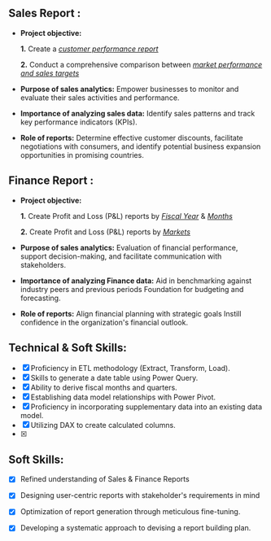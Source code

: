 ## Sales Report :


- **Project objective:** 

    **1.** Create a _[customer performance report](https://github.com/Bathivuzaman99/Excel-Sales_Analytics/blob/main/Customer%20Performance%20Report.pdf)_ 

    **2.** Conduct a comprehensive comparison between _[market performance and sales targets](https://github.com/Bathivuzaman99/Excel-Sales_Analytics/blob/main/Market%20Performance%20vs%20Target%20Report.pdf)_

- **Purpose of sales analytics:** Empower businesses to monitor and evaluate their sales activities and performance.

- **Importance of analyzing sales data:** Identify sales patterns and track key performance indicators (KPIs).

- **Role of reports:** Determine effective customer discounts, facilitate negotiations with consumers, and identify potential business expansion opportunities in promising countries.


## Finance Report :

- **Project objective:** 

    **1.** Create Profit and Loss (P&L) reports by _[Fiscal Year](https://github.com/Bathivuzaman99/Excel-Sales_Analytics/blob/main/P%26L%20Statement%20by%20Fiscal%20Year.pdf)_ & _[Months](https://github.com/Bathivuzaman99/Excel-Sales_Analytics/blob/main/P%26L%20Statement%20by%20Months.pdf)_ 

   **2.** Create Profit and Loss (P&L) reports by _[Markets](https://github.com/Bathivuzaman99/Excel-Sales_Analytics/blob/main/P%26L%20Statement%20by%20Markets.pdf)_

- **Purpose of sales analytics:** Evaluation of financial performance, support decision-making, and facilitate communication with stakeholders.

- **Importance of analyzing Finance data:** Aid in benchmarking against industry peers and previous periods Foundation for budgeting and forecasting.

- **Role of reports:** Align financial planning with strategic goals Instill confidence in the organization's financial outlook.


## Technical & Soft Skills:
- [x]	Proficiency in ETL methodology (Extract, Transform, Load).
- [x]	Skills to generate a date table using Power Query.
- [x]	Ability to derive fiscal months and quarters.
- [x]	Establishing data model relationships with Power Pivot.
- [x]	Proficiency in incorporating supplementary data into an existing data model.
- [x]	Utilizing DAX to create calculated columns.
- [x]   

## Soft Skills:
- [x]	Refined understanding of Sales & Finance Reports
- [x]	Designing user-centric reports with stakeholder's requirements in mind
- [x]	Optimization of report generation through meticulous fine-tuning.
- [x]	Developing a systematic approach to devising a report building plan.


